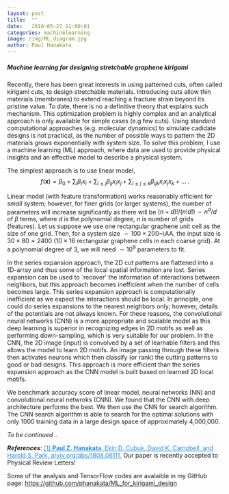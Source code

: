 ```yaml
---
layout: post
title:  ""
date:   2018-05-27 11:00:01
categories: machinelearning
image: /img/ML_diagram.jpg
author: Paul Hanakata
---
```

##### Machine learning for designing stretchable graphene kirigami
Recently, there has been great interests in using patterned cuts, often called kirigami cuts, to design stretchable materials. 
Introducing cuts allow thin materials (membranes) to extend reaching a fracture strain beyond its pristine value. To date, there is no a definitive theory that explains such mechanism. This optimization problem is highly complex and an analytical approach is only available for simple cases (e.g few cuts). Using standard computational approaches (e.g. molecular dynamics) to simulate cadidate designs is not practical, as the number of possible ways to pattern the 2D materials grows exponentially with system size. To solve this problem, I use a machine learning (ML) approach, where data are used to provide physical insights and an effective model to describe a physical system.


The simplest approach is to use linear model, 
$$f(\pmb{x})=\beta_0+\sum_i\beta_ix_i+\sum_{i\leq j}\beta_{ij}x_ix_j+\sum_{i\leq j\leq k}\beta_{ijk}x_ix_jx_k+\dots\,.$$

Linear model (with feature transformation) works reasonably efficient for *small* system; however, for finer grids (or larger systems), the number of parameters will increase significantly as there will be $(n+d)!/(n!d!)\sim n^d/d$ of $\beta$ terms, where $d$ is the polynomial degree, $n$ is number of grids (features). Let us suppose we use one rectangular graphene unit cell as the size of one grid. Then, for a system size $\sim100\times200$~\AA, the input size is $30\times80=2400$ ($10\times16$ rectangular graphene cells in each coarse grid). At a polynomial degree of 3, we will need $\sim10^9$ parameters to fit.

In the series expansion approach, the 2D cut patterns are flattened into a 1D-array and thus some of the local spatial information are
lost. Series expansion can be used to `recover' the information of interactions between neighbors, but this approach becomes inefficient when the number of cells becomes large. This series expansion approach is computationally inefficient as we expect the interactions should be local. In principle, one could do series expansions to the nearest neighbors only; however, details of the potentials are not always known. For these reasons, the convolutional neural networks (CNN) is a more appropriate and scalable model as this deep learning is superior in recognizing edges in 2D motifs as well as performing down-sampling, which is very suitable for our problem. In the CNN, the 2D image (input) is convolved by a set of learnable filters and this allows the model to learn 2D motifs. An image passing through these filters then activates neurons which then classify (or rank) the cutting patterns to good or bad designs. This approach is more efficient than the series expansion approach as the CNN model is built based on learned 2D local motifs.

We benchmark accuracy score of linear model, neural networks (NN) and convolutional neural netwroks (CNN). We found that the CNN with deep architecture performs the best.  We then use the CNN for search algorithm. The CNN search algorithm is able to search for the optimal solutions with only 1000 training data in a large design space of approximately 4,000,000. 

*To be continued ..*

***References***:
<a href="https://arxiv.org/abs/1808.06111" style="color:#268cd7">[1] **Paul Z. Hanakata**, Ekin D. Cubuk, David K. Campbell, and Harold S. Park, arxiv.org/abs/1808.06111.</a>
Our paper is recently accepted to Physical Review Letters! 

Some of the analysis and TensorFlow codes are avalaible in my GitHub page: <a href="https://github.com/phanakata/ML_for_kirigami_design" style="color:#268cd7"> https://github.com/phanakata/ML_for_kirigami_design</a>


